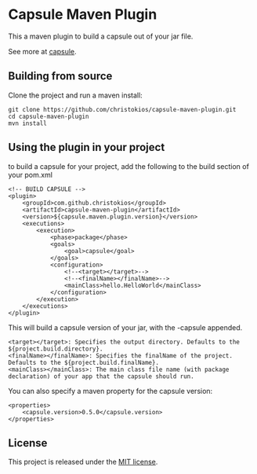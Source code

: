 Capsule Maven Plugin
====================

This a maven plugin to build a capsule out of your jar file.

See more at [capsule](https://github.com/puniverse/capsule).

## Building from source
Clone the project and run a maven install:

```
git clone https://github.com/christokios/capsule-maven-plugin.git
cd capsule-maven-plugin
mvn install
```

## Using the plugin in your project
to build a capsule for your project, add the following to the build section of your pom.xml

```
<!-- BUILD CAPSULE -->
<plugin>
	<groupId>com.github.christokios</groupId>
	<artifactId>capsule-maven-plugin</artifactId>
	<version>${capsule.maven.plugin.version}</version>
	<executions>
		<execution>
			<phase>package</phase>
			<goals>
				<goal>capsule</goal>
			</goals>
			<configuration>
				<!--<target></target>-->
				<!--<finalName></finalName>-->
				<mainClass>hello.HelloWorld</mainClass>
			</configuration>
		</execution>
	</executions>
</plugin>
```

This will build a capsule version of your jar, with the -capsule appended.

```
<target></target>: Specifies the output directory. Defaults to the ${project.build.directory}.
<finalName></finalName>: Specifies the finalName of the project. Defaults to the ${project.build.finalName}.
<mainClass></mainClass>: The main class file name (with package declaration) of your app that the capsule should run.
```

You can also specify a maven property for the capsule version:

```
<properties>
	<capsule.version>0.5.0</capsule.version>
</properties>
```

## License

This project is released under the [MIT license](http://opensource.org/licenses/MIT).

